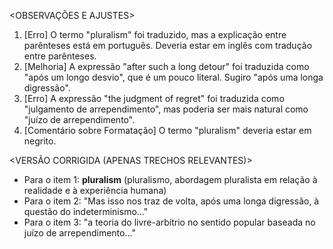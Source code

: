 <OBSERVAÇÕES E AJUSTES>
1. [Erro] O termo "pluralism" foi traduzido, mas a explicação entre parênteses está em português. Deveria estar em inglês com tradução entre parênteses.
2. [Melhoria] A expressão "after such a long detour" foi traduzida como "após um longo desvio", que é um pouco literal. Sugiro "após uma longa digressão".
3. [Erro] A expressão "the judgment of regret" foi traduzida como "julgamento de arrependimento", mas poderia ser mais natural como "juízo de arrependimento".
4. [Comentário sobre Formatação] O termo "pluralism" deveria estar em negrito.

<VERSÃO CORRIGIDA (APENAS TRECHOS RELEVANTES)>
- Para o item 1: **pluralism** (pluralismo, abordagem pluralista em relação à realidade e à experiência humana)
- Para o item 2: "Mas isso nos traz de volta, após uma longa digressão, à questão do indeterminismo..."
- Para o item 3: "a teoria do livre-arbítrio no sentido popular baseada no juízo de arrependimento..."